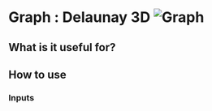 # Graph : Delaunay 3D ![Graph](https://img.shields.io/badge/Graph-37a573)

## What is it useful for?

## How to use
### Inputs